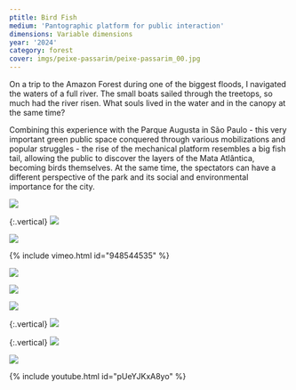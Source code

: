 ```yaml
---
ptitle: Bird Fish
medium: 'Pantographic platform for public interaction'
dimensions: Variable dimensions
year: '2024'
category: forest
cover: imgs/peixe-passarim/peixe-passarim_00.jpg
---
```

On a trip to the Amazon Forest during one of the biggest floods, I navigated the waters of a full river. The small boats sailed through the treetops, so much had the river risen. What souls lived in the water and in the canopy at the same time?

Combining this experience with the Parque Augusta in São Paulo - this very important green public space conquered through various mobilizations and popular struggles - the rise of the mechanical platform resembles a big fish tail, allowing the public to discover the layers of the Mata Atlântica, becoming birds themselves. At the same time, the spectators can have a different perspective of the park and its social and environmental importance for the city. 

![]({{site.baseurl}}/imgs/peixe-passarim/peixe-passarim_01.jpg)

{:.vertical}
![]({{site.baseurl}}/imgs/peixe-passarim/peixe-passarim_02.jpg)

![]({{site.baseurl}}/imgs/peixe-passarim/peixe-passarim_03.jpg)

{% include vimeo.html id="948544535" %}

![]({{site.baseurl}}/imgs/peixe-passarim/peixe-passarim_04.jpg)

![]({{site.baseurl}}/imgs/peixe-passarim/peixe-passarim_05.jpg)

![]({{site.baseurl}}/imgs/peixe-passarim/peixe-passarim_06.jpg)

{:.vertical}
![]({{site.baseurl}}/imgs/peixe-passarim/peixe-passarim_07.jpg)

{:.vertical}
![]({{site.baseurl}}/imgs/peixe-passarim/peixe-passarim_08.jpg)

![]({{site.baseurl}}/imgs/peixe-passarim/peixe-passarim_09.jpg)

{% include youtube.html id="pUeYJKxA8yo" %}
